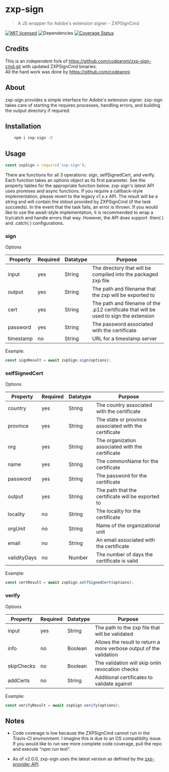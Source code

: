 # zxp-sign

> A JS wrapper for Adobe's extension signer - ZXPSignCmd

[![MIT licensed](https://img.shields.io/badge/license-MIT-blue.svg)](https://opensource.org/licenses/MIT)
![Dependencies](https://img.shields.io/librariesio/release/npm/zxp-sign)
[![Coverage Status](https://coveralls.io/repos/github/Trevor-/zxp-sign/badge.svg?branch=master)](https://coveralls.io/github/Trevor-/zxp-sign?branch=master)

## Credits

This is an independent fork of <https://github.com/codearoni/zxp-sign-cmd.git> with updated ZXPSignCmd binaries.  
All the hard work was done by <https://github.com/codearoni>

## About

zxp-sign provides a simple interface for Adobe's extension signer. zxp-sign takes care of starting the requires processes, handling errors, and building the output directory if required.

## Installation

```bash
    npm i zxp-sign -D
```

## Usage

```javascript
const zxpSign = require('zxp-sign');
```

There are functions for all 3 operations: sign, selfSignedCert, and verify.
Each function takes an options object as its first parameter. See the property tables for the appropriate function below.
zxp-sign's latest API uses promises and async functions. If you require a callback-style implementation, please revert to the legacy v1.x.x API.
The result will be a string and will contain the stdout provided by ZXPSignCmd (if the task succeeds). In the event that the task fails, an error is thrown.
If you would like to use the await-style implementation, it is recommended to wrap a try/catch and handle errors that way.
However, the API does support .then( ) and .catch( ) configurations.

### sign

Options

| Property  | Required | Datatype | Purpose |
| --------- | -------- | -------- | ------- |
| input     | yes      | String   | The directory that will be compiled into the packaged zxp file |
| output    | yes      | String   | The path and filename that the zxp will be exported to |
| cert      | yes      | String   | The path and filename of the .p12 certificate that will be used to sign the extension |
| password  | yes      | String   | The password associated with the certificate |
| timestamp | no       | String   | URL for a timestamp server |

Example:

```javascript
const signResult = await zxpSign.sign(options);
```

### selfSignedCert

Options

| Property  | Required | Datatype | Purpose |
| --------- | -------- | -------- | ------- |
| country   | yes      | String   | The country associated with the certificate |
| province  | yes      | String   | The state or province associated with the certificate |
| org       | yes      | String   | The organization associated with the certificate |
| name      | yes      | String   | The commonName for the certificate |
| password  | yes      | String   | The password for the certificate |
| output    | yes      | String   | The path that the certificate will be exported to |
| locality  | no       | String   | The locality for the certificate |
| orgUnit   | no       | String   | Name of the organizational unit |
| email     | no       | String   | An email associated with the certificate |
| validityDays | no    | Number   | The number of days the certificate is valid |

Example:

```javascript
const certResult = await zxpSign.selfSignedCert(options);
```

### verify

Options

| Property  | Required | Datatype | Purpose |
| --------- | -------- | -------- | ------- |
| input     | yes      | String   | The path to the zxp file that will be validated |
| info      | no       | Boolean  | Allows the result to return a more verbose output of the validation |
| skipChecks| no       | Boolean  | The validation will skip onlin revocation checks |
| addCerts  | no       | String   | Additional certificates to validate against |

Example:

```javascript
const verifyResult = await zxpSign.verify(options);
```

## Notes

* Code coverage is low because the ZXPSignCmd cannot run in the Travis-CI environment. I imagine this is due to an OS compatiblity issue. If you would like to run see more complete code coverage, pull the repo and execute "npm run test".

* As of v2.0.0, zxp-sign uses the latest version as defined by the [zxp-provider API](https://github.com/codearoni/zxp-provider).
